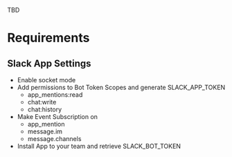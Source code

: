 TBD

# Requirements

## Slack App Settings

- Enable socket mode
- Add permissions to Bot Token Scopes and generate SLACK_APP_TOKEN
    - app_mentions:read
    - chat:write
    - chat:history
- Make Event Subscription on
    - app_mention
    - message.im
    - message.channels
- Install App to your team and retrieve SLACK_BOT_TOKEN
